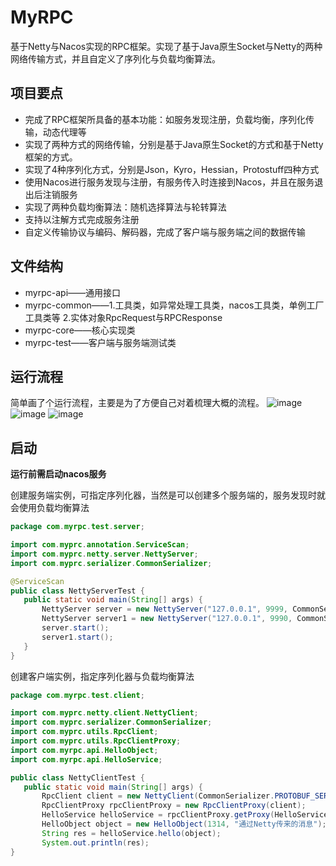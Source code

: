 # MyRPC
基于Netty与Nacos实现的RPC框架。实现了基于Java原生Socket与Netty的两种网络传输方式，并且自定义了序列化与负载均衡算法。
## 项目要点
 - 完成了RPC框架所具备的基本功能：如服务发现注册，负载均衡，序列化传输，动态代理等
 - 实现了两种方式的网络传输，分别是基于Java原生Socket的方式和基于Netty框架的方式。
 - 实现了4种序列化方式，分别是Json，Kyro，Hessian，Protostuff四种方式
 - 使用Nacos进行服务发现与注册，有服务传入时连接到Nacos，并且在服务退出后注销服务
 - 实现了两种负载均衡算法：随机选择算法与轮转算法
 - 支持以注解方式完成服务注册
 - 自定义传输协议与编码、解码器，完成了客户端与服务端之间的数据传输
 ## 文件结构
  - myrpc-api——通用接口
  - myrpc-common——1.工具类，如异常处理工具类，nacos工具类，单例工厂工具类等    2.实体对象RpcRequest与RPCResponse
  - myrpc-core——核心实现类
  - myrpc-test——客户端与服务端测试类
 ## 运行流程
 简单画了个运行流程，主要是为了方便自己对着梳理大概的流程。
 ![image](https://user-images.githubusercontent.com/68909444/113662477-c2319b80-96da-11eb-88a3-7fccfbd57aa0.png)
 ![image](https://user-images.githubusercontent.com/68909444/113662504-ceb5f400-96da-11eb-837c-d708baa6d26c.png)
 ![image](https://user-images.githubusercontent.com/68909444/113662524-da091f80-96da-11eb-9c2b-bbd3de0e8cf3.png)


 ## 启动
 **运行前需启动nacos服务**
 
 创建服务端实例，可指定序列化器，当然是可以创建多个服务端的，服务发现时就会使用负载均衡算法
 ```java
package com.myrpc.test.server;

import com.myprc.annotation.ServiceScan;
import com.myprc.netty.server.NettyServer;
import com.myprc.serializer.CommonSerializer;

@ServiceScan
public class NettyServerTest {
    public static void main(String[] args) {
        NettyServer server = new NettyServer("127.0.0.1", 9999, CommonSerializer.PROTOBUF_SERIALIZER);
        NettyServer server1 = new NettyServer("127.0.0.1", 9990, CommonSerializer.PROTOBUF_SERIALIZER);
        server.start();
        server1.start();
    }
}
 ```
创建客户端实例，指定序列化器与负载均衡算法
 ```java
package com.myrpc.test.client;

import com.myprc.netty.client.NettyClient;
import com.myprc.serializer.CommonSerializer;
import com.myprc.utils.RpcClient;
import com.myprc.utils.RpcClientProxy;
import com.myrpc.api.HelloObject;
import com.myrpc.api.HelloService;

public class NettyClientTest {
    public static void main(String[] args) {
        RpcClient client = new NettyClient(CommonSerializer.PROTOBUF_SERIALIZER，new RandomLoadBalancer());
        RpcClientProxy rpcClientProxy = new RpcClientProxy(client);
        HelloService helloService = rpcClientProxy.getProxy(HelloService.class);
        HelloObject object = new HelloObject(1314, "通过Netty传来的消息");
        String res = helloService.hello(object);
        System.out.println(res);
}
 ```
